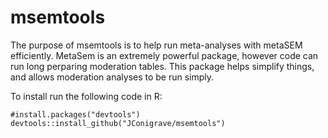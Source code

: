 # msemtools

The purpose of msemtools is to help run meta-analyses with metaSEM efficiently. MetaSem is an extremely powerful package, however code can run long perparing moderation tables. This package helps simplify things, and allows moderation analyses to be run simply.

To install run the following code in R:<br/>
```
#install.packages("devtools")
devtools::install_github("JConigrave/msemtools")
```
